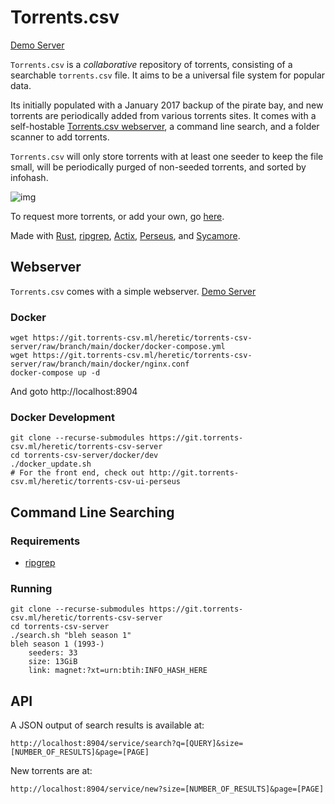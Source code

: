# Torrents.csv

<!-- Torrents.csv - An open source, collaborative repository of torrents, with a self-hostable web server.   -->

[Demo Server](https://torrents-csv.ml)

`Torrents.csv` is a _collaborative_ repository of torrents, consisting of a searchable `torrents.csv` file. It aims to be a universal file system for popular data.

Its initially populated with a January 2017 backup of the pirate bay, and new torrents are periodically added from various torrents sites. It comes with a self-hostable [Torrents.csv webserver](https://torrents-csv.ml), a command line search, and a folder scanner to add torrents.

`Torrents.csv` will only store torrents with at least one seeder to keep the file small, will be periodically purged of non-seeded torrents, and sorted by infohash.

![img](https://i.imgur.com/yTFuwpv.png)

To request more torrents, or add your own, go [here](https://git.torrents-csv.ml/heretic/torrents-csv-data).

Made with [Rust](https://www.rust-lang.org), [ripgrep](https://github.com/BurntSushi/ripgrep), [Actix](https://actix.rs/), [Perseus](https://framesurge.sh/perseus/en-US/), and [Sycamore](https://sycamore-rs.netlify.app/).

## Webserver

`Torrents.csv` comes with a simple webserver. [Demo Server](https://torrents-csv.ml)

### Docker

```
wget https://git.torrents-csv.ml/heretic/torrents-csv-server/raw/branch/main/docker/docker-compose.yml
wget https://git.torrents-csv.ml/heretic/torrents-csv-server/raw/branch/main/docker/nginx.conf
docker-compose up -d
```

And goto http://localhost:8904

### Docker Development

```
git clone --recurse-submodules https://git.torrents-csv.ml/heretic/torrents-csv-server
cd torrents-csv-server/docker/dev
./docker_update.sh
# For the front end, check out http://git.torrents-csv.ml/heretic/torrents-csv-ui-perseus
```

## Command Line Searching

### Requirements

- [ripgrep](https://github.com/BurntSushi/ripgrep)

### Running

```
git clone --recurse-submodules https://git.torrents-csv.ml/heretic/torrents-csv-server
cd torrents-csv-server
./search.sh "bleh season 1"
bleh season 1 (1993-)
	seeders: 33
	size: 13GiB
	link: magnet:?xt=urn:btih:INFO_HASH_HERE
```

## API

A JSON output of search results is available at:

`http://localhost:8904/service/search?q=[QUERY]&size=[NUMBER_OF_RESULTS]&page=[PAGE]`

New torrents are at:

`http://localhost:8904/service/new?size=[NUMBER_OF_RESULTS]&page=[PAGE]`
